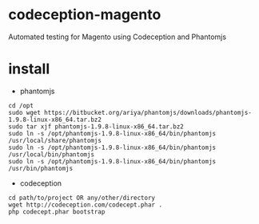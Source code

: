 # codeception-magento
Automated testing for Magento using Codeception and Phantomjs

# install

- phantomjs  
```
cd /opt
sudo wget https://bitbucket.org/ariya/phantomjs/downloads/phantomjs-1.9.8-linux-x86_64.tar.bz2
sudo tar xjf phantomjs-1.9.8-linux-x86_64.tar.bz2
sudo ln -s /opt/phantomjs-1.9.8-linux-x86_64/bin/phantomjs /usr/local/share/phantomjs
sudo ln -s /opt/phantomjs-1.9.8-linux-x86_64/bin/phantomjs /usr/local/bin/phantomjs
sudo ln -s /opt/phantomjs-1.9.8-linux-x86_64/bin/phantomjs /usr/bin/phantomjs
```

- codeception
```
cd path/to/project OR any/other/directory
wget http://codeception.com/codecept.phar .
php codecept.phar bootstrap
```
